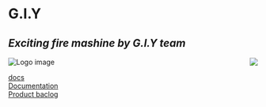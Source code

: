 # G.I.Y
## _Exciting fire mashine by G.I.Y team_


<img align="right" src="https://github.com/FireAndBlood12/prog/blob/master/IMG_2844.PNG">

![Logo image](https://github.com/FireAndBlood12/prog/blob/master/IMG_2844.PNG?size=20)


[docs](https://docs.google.com/spreadsheets/d/1HHw5KDrVk0AnSIGJreH4jOdfpb7VtTAZhVpm-1HU2tU/edit#gid=0)\
[Documentation](https://docs.google.com/presentation/d/1QD8TVtB5wpbqer4k4fWklAO9wPiQcV2aGm7y0YjSvZY/edit?usp=sharing)\
[Product baclog](https://docs.google.com/spreadsheets/d/1HHw5KDrVk0AnSIGJreH4jOdfpb7VtTAZhVpm-1HU2tU/edit#gid=0)
